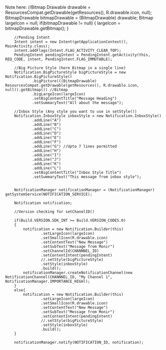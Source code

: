 Note here:
        //Bitmap
        Drawable drawable = ResourcesCompat.getDrawable(getResources(), R.drawable.icon, null);
        BitmapDrawable bitmapDrawable = (BitmapDrawable) drawable;
        Bitmap largeIcon = null;
        if(bitmapDrawable != null)
        {
            largeIcon = bitmapDrawable.getBitmap();
        }

        //Pending Intent
        Intent intent = new Intent(getApplicationContext(), MainActivity.class);
        intent.addFlags(Intent.FLAG_ACTIVITY_CLEAR_TOP);
        PendingIntent pendingIntent = PendingIntent.getActivity(this, REQ_CODE, intent, PendingIntent.FLAG_IMMUTABLE);

        //Big Picture Style (here Bitmap in a single line)
        Notification.BigPictureStyle bigPictureStyle = new Notification.BigPictureStyle()
                .bigPicture(((BitmapDrawable) ResourcesCompat.getDrawable(getResources(), R.drawable.icon, null)).getBitmap()) //Bitmap
                .bigLargeIcon(largeIcon)
                .setBigContentTitle("Message Heading")
                .setSummaryText("All about the message");

        //Inbox Style (Any style you want to use in setStyle())
        Notification.InboxStyle inboxStyle = new Notification.InboxStyle()
                .addLine("A")
                .addLine("B")
                .addLine("C")
                .addLine("D")
                .addLine("E")
                .addLine("F")
                .addLine("G") //Upto 7 lines permitted
                .addLine("H")
                .addLine("I")
                .addLine("J")
                .addLine("K")
                .addLine("L")
                .setBigContentTitle("Inbox Style Title")
                .setSummaryText("This message from inbox style");


        NotificationManager notificationManager = (NotificationManager) getSystemService(NOTIFICATION_SERVICE);

        Notification notification;

        //Version checking for setChanelID()
        
        if(Build.VERSION.SDK_INT >= Build.VERSION_CODES.O)
        {
            notification = new Notification.Builder(this)
                    .setLargeIcon(largeIcon)
                    .setSmallIcon(R.drawable.icon)
                    .setContentText("New Message")
                    .setSubText("Message from Monir")
                    .setChannelId(CHANNNEL_ID)
                    .setContentIntent(pendingIntent)
                    //.setStyle(bigPictureStyle)
                    .setStyle(inboxStyle)
                    .build();
            notificationManager.createNotificationChannel(new NotificationChannel(CHANNNEL_ID, "My Channel 1", NotificationManager.IMPORTANCE_HIGH));
        }
        else{
            notification = new Notification.Builder(this)
                    .setLargeIcon(largeIcon)
                    .setSmallIcon(R.drawable.icon)
                    .setContentText("New Message")
                    .setSubText("Message from Monir")
                    .setContentIntent(pendingIntent)
                    //.setStyle(bigPictureStyle)
                    .setStyle(inboxStyle)
                    .build();
        }

        notificationManager.notify(NOTIFICATION_ID, notification);
